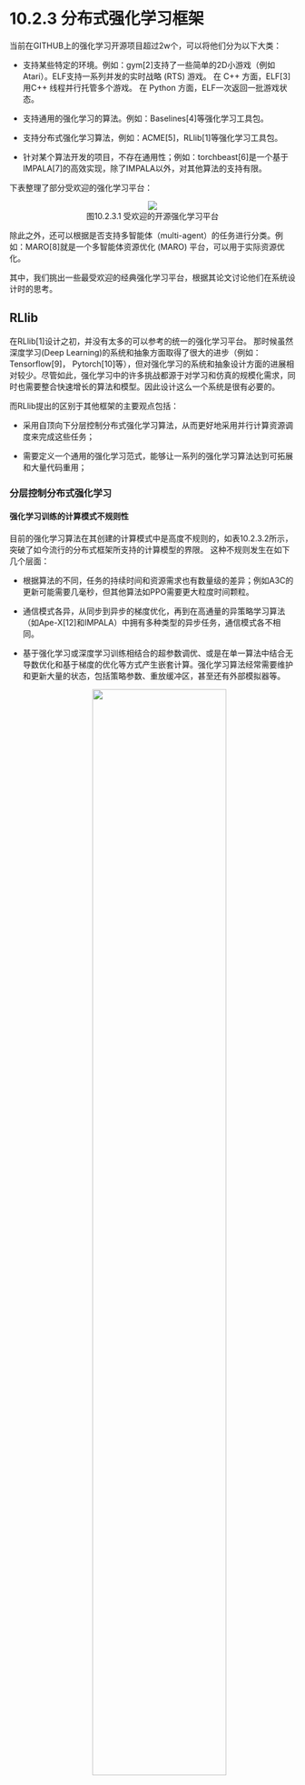 <!--Copyright © Microsoft Corporation. All rights reserved.
  适用于[License](https://github.com/microsoft/AI-System/blob/main/LICENSE)版权许可-->

  # 10.2.3 分布式强化学习框架

当前在GITHUB上的强化学习开源项目超过2w个，可以将他们分为以下大类：
- 支持某些特定的环境。例如：gym[2]支持了一些简单的2D小游戏（例如Atari）。ELF支持一系列并发的实时战略 (RTS) 游戏。 在 C++ 方面，ELF[3]用C++ 线程并行托管多个游戏。 在 Python 方面，ELF一次返回一批游戏状态。

- 支持通用的强化学习的算法。例如：Baselines[4]等强化学习工具包。

- 支持分布式强化学习算法，例如：ACME[5]，RLlib[1]等强化学习工具包。

- 针对某个算法开发的项目，不存在通用性；例如：torchbeast[6]是一个基于IMPALA[7]的高效实现，除了IMPALA以外，对其他算法的支持有限。

下表整理了部分受欢迎的强化学习平台：

  <div align="center">
  <img src="./img/various_rl_lib.png" ch="500" />
  </div>
  <center>图10.2.3.1 受欢迎的开源强化学习平台 </center>

除此之外，还可以根据是否支持多智能体（multi-agent）的任务进行分类。例如：MARO[8]就是一个多智能体资源优化 (MARO) 平台，可以用于实际资源优化。

其中，我们挑出一些最受欢迎的经典强化学习平台，根据其论文讨论他们在系统设计时的思考。

 ## RLlib

在RLlib[1]设计之初，并没有太多的可以参考的统一的强化学习平台。
那时候虽然深度学习(Deep Learning)的系统和抽象方面取得了很大的进步（例如：Tensorflow[9]， Pytorch[10]等），但对强化学习的系统和抽象设计方面的进展相对较少。尽管如此，强化学习中的许多挑战都源于对学习和仿真的规模化需求，同时也需要整合快速增长的算法和模型。因此设计这么一个系统是很有必要的。

而RLlib提出的区别于其他框架的主要观点包括：

- 采用自顶向下分层控制分布式强化学习算法，从而更好地采用并行计算资源调度来完成这些任务；

- 需要定义一个通用的强化学习范式，能够让一系列的强化学习算法达到可拓展和大量代码重用；

 ### 分层控制分布式强化学习

#### 强化学习训练的计算模式不规则性

目前的强化学习算法在其创建的计算模式中是高度不规则的，如表10.2.3.2所示，突破了如今流行的分布式框架所支持的计算模型的界限。
这种不规则发生在如下几个层面：

- 根据算法的不同，任务的持续时间和资源需求也有数量级的差异；例如A3C的更新可能需要几毫秒，但其他算法如PPO需要更大粒度时间颗粒。

- 通信模式各异，从同步到异步的梯度优化，再到在高通量的异策略学习算法（如Ape-X[12]和IMPALA）中拥有多种类型的异步任务，通信模式各不相同。

- 基于强化学习或深度学习训练相结合的超参数调优、或是在单一算法中结合无导数优化和基于梯度的优化等方式产生嵌套计算。强化学习算法经常需要维护和更新大量的状态，包括策略参数、重放缓冲区，甚至还有外部模拟器等。

  <div align="center">
  <img src="./img/rllib_paper_1.png" ch="500" width="70%"/>
  </div>
  <center>图10.2.3.2 不同强化学习算法，计算需求量跨度大  </center>

#### 当前的现状和解决方案

因此，开发人员只能使用大杂烩的框架来实现他们的算法，包括参数服务器(Parameter Server)、类MPI框架中的集体通信基元、任务队列等。
对于更复杂的算法，常见的做法是构建自定义的分布式系统，在这个系统中，进程之间独立计算和协调，没有中央控制。虽然这种方法可以实现较高的性能，但开发和评估的成本很大，不仅因为需要实现和调试分布式程序，而且因为这些算法的组成进一步使其实现复杂化。此外，今天的计算框架（如Spark[11]、MPI）通常是假设有规律的计算模式，当子任务的持续时间、资源需求或嵌套不同时，这些计算框架会有性能损失。

因此，RLLib希望以一个单一的编程模型能够满足强化学习算法训练的所有要求，并且可以在不放弃结构化计算的情况下实现。

  <div align="center">
  <img src="./img/rllib_paper_2.png" ch="500" width="80%"/>
  </div>
  <center>图10.2.3.3 目前大多数强化学习算法都是以完全分布式的方式编写的 (a)。RLlib提出了一种分层控制模型 (c)，它扩展了 (b)，支持强化学习中的嵌套和超参数调优工作，简化和统一了用于实现的编程模型。 </center>

举例来说，对于每个分布式强化学习算法，RLlib写出一个等效的算法，表现出逻辑上集中的程序控制（图(b)）。也就是说，不用让独立执行进程（图(a) 中的A、B、C、D）相互协调（例如，通过RPC、共享内存、参数服务器或集体通信），而是一个单一的驱动程序（(b) 和(c) 中的D）可以将算法的子任务委托给其他进程并行执行。在这种工作模式中，工作进程A、B、C被动地保持状态（如策略或仿真器状态），但在被D调用之前不执行任何计算，为了支持嵌套计算，我们提出用分层委托控制模型（图(c)）来扩展集中控制模型，允许工作进程（如B、C）在执行任务时进一步将自己的工作（如仿真、梯度计算）委托给自己的子工作进程。

在这样一个逻辑上集中的分层控制模型的基础上搭建强化学习框架，有如下重要**优势**：

- 等效算法在实际应用中往往更容易实现，因为分布式控制逻辑完全封装在一个进程中，而不是多个进程同时执行。

- 将算法组件分离成不同的子程序（例如，做卷积运算、计算梯度与某些策略的目标函数的梯度），可以在不同的执行模式下实现代码的重用。有不同资源需求的子任务（CPU任务或者GPU任务）可以放在不同的机器上，从而能够降低计算成本。

- 在这个模型中编写的分布式算法可以相互之间无缝嵌套，满足了并行性封装原则。


举例来说明具体的编程模型上的差别：
  <div align="center">
  <img src="./img/rllib_paper_4.png" ch="500" width="80%"/>
  </div>
  <center>图10.2.3.4 </center>

如图10.2.3.4所示，将分布式超参数搜索与分布式计算的函数组合在一起，会涉及到复杂的嵌套并行计算模式。如果使用MPI (a)，作为底层来设计并行化写强化学习算法代码的时候，需要对每个算法的适配进行定制化代码修改。这限制了新的分布式强化学习算法的快速开发。使用分层控制 (b)，组件可以保持不变，并且可以作为远程任务简单地调用。
。尽管图10.2.3.4中的示例很简单，但例如HyperBand、PBT等需要长时间运行的、精细的超参数调整的算法越来越需要对培训进行细粒度的控制。

因此RLlib在基于任务的灵活编程模型（如Ray[13]）的基础上，通过分层控制和逻辑中控来构建强化学习算法库。 基于任务的系统允许在细粒度的基础上，在子进程上异步调度和执行子例程，并在进程之间检索或传递结果。

 ### 通用的强化学习范式

 由于强化学习算法之间的差距较大，在RLLib之前几乎没有一个统一强化学习接口的框架。因而大部分的代码可复用性差，导致强化学习开发和学习的成本较高。

RLlib将强化学习算法里的代理（agent）抽象成两大块：和算法相关的策略(policy)和与算法无关的策略优化器 （policy optimizer). 其中策略包括策略图（policy graph）和 策略模型（policy model）。策略图定义了如何算法里如何探索和利用，以及如何用采样得到的数据训练模型等，策略模型用来定于算法的模型的网络结构。这两块都支持用户的定制化。而策略优化器是与算法无关的部分。策略优化器负责分布式采样、参数更新和管理重放缓冲区等性能关键任务。

  <div align="center">
  <img src="./img/rllib_paper_5.png" ch="500" width="35%"/>
  </div>
  <center>图10.2.3.5 RLlib里统一的抽象接口 </center>

 将策略优化器如此抽象具有以下**优点**：
 通过将执行策略与策略优化函数定义分开，各种不同的优化器可以被替换进来，以利用不同的硬件和算法特性，却不需要改变算法的其余部分。策略图类封装了与深度学习框架的交互，使得用户可以避免将分布式系统代码与数值计算混合在一起，并使优化器的实现能够被在不同的深度学习框架中改进和重用。

  <div align="center">
  <img src="./img/rllib_paper_6.png" ch="500"/>
  </div>
 <center>图10.2.3.6 四种RLlib策略优化器步骤方法的伪代码。 每次调用优化函数时，都在本地策略图和远程评估程序副本阵列上运行。 图中用橙色高亮Ray的远程执行调用，用蓝色高亮Ray的其他调用。</center>

 如图10.2.3.6所示，通过利用集中控制，策略优化器简洁地抽象了强化学习算法优化中的多种选择：同步与异步，全局规约与参数服务器，以及使用GPU与CPU的选择。RLlib的策略优化器提供了与优化的参数服务器算法（图A-5(a)）和基于MPI的实现（评估测试章）相当的性能。这种优化器在逻辑中控模型中很容易被实现，因为每个策略优化器对它所属的分布式计算进程有完全的控制权。

### 评估强化学习系统

那么，当完成了强化学习系统设计以后，需要怎么评估呢？

 #### 算法的完备性

 如图，目前可以支持大部分的算法；

  <div align="center">
  <img src="./img/rllib_paper_7.png" ch="500" width="80%"/>
  </div>
 <center>图10.2.3.7 RLlib的策略优化器和评价器在逻辑中控模型中支持了常见的组件（评估、回放、梯度优化器），并利用Ray的分层任务模型支持其他分布式组件。</center>

 #### 性能的高效性

 1）采样效率

 策略评估是所有强化学习算法的重要组成部分。RLlib对从测评略评估器采样进程收集样本的可扩展性进行了基准测试。

  <div align="center">
  <img src="./img/rllib_paper_10.png" ch="500" width="80%"/>
  </div>
 <center>图10.2.3.10 策略评估的吞吐量从1到128核几乎呈线性扩展。</center>

 2）大规模测试

 RLlib使用Redis、OpenMPI和分布式TensorFlow评估了RLlib在ES、PPO和A3C三种算法上的性能，并与专门为这些算法构建的专用系统进行了比较。所有实验中都使用了相同的超参数。

  <div align="center">
  <img src="./img/rllib_paper_9.png" ch="500" width="75%"/>
  </div>
 <center>图10.2.3.9 在Humanoid-v1任务上达到6000的奖励所需的时间。RLlib实现的ES和PPO的性能优于已有实现。</center>

 3）多GPU训练

  事实上，不同的策略在不同条件下表现更好，这表明策略优化器是一个有用的抽象。
  <div align="center">
  <img src="./img/rllib_paper_8.png" ch="500" width="70%"/>
  </div>
 <center>图10.2.3.8 一个专门的多GPU策略优化器在数据可以完全装入GPU内存时，表现优于全局规约。</center>



总结一下：
RLlib是一个强化学习的开源框架，它利用细粒度的嵌套并行机制在各种强化学习任务中实现了最优性能。它既提供了标准强化学习算法的集合，又提供了可扩展的接口，以方便地编写新的强化学习算法。即便如此，RLlib中仍然存在一些设计不合理的地方，并且后续有许多工作针对RLlib进行了改进。

思考：
RLlib中哪些设计的地方不合理呢？


 ## 参考文献
 - [1] Liang E, Liaw R, Nishihara R, et al. RLlib: Abstractions for distributed reinforcement learning[C]//International Conference on Machine Learning. P  MLR, 2018: 3053-3062.
- [2] Brockman G, Cheung V, Pettersson L, et al. Openai gym[J]. arXiv preprint arXiv:1606.01540, 2016.
- [3] Tian Y, Gong Q, Shang W, et al. Elf: An extensive, lightweight and flexible research platform for real-time strategy games[J]. Advances in Neural Information Processing Systems, 2017, 30.
- [4] https://github.com/openai/baselines
- [5] Hoffman M, Shahriari B, Aslanides J, et al. Acme: A research framework for distributed reinforcement learning[J]. arXiv preprint arXiv:2006.00979, 2020.
- [6] Küttler H, Nardelli N, Lavril T, et al. Torchbeast: A pytorch platform for distributed rl[J]. arXiv preprint arXiv:1910.03552, 2019.
- [7] Espeholt L, Soyer H, Munos R, et al. Impala: Scalable distributed deep-rl with importance weighted actor-learner architectures[C]//International Conference on Machine Learning. PMLR, 2018: 1407-1416.
- [8] https://github.com/microsoft/maro
- [9] Abadi M, Barham P, Chen J, et al. {TensorFlow}: A System for {Large-Scale} Machine Learning[C]//12th USENIX symposium on operating systems design and implementation (OSDI 16). 2016: 265-283.
- [10] Paszke A, Gross S, Massa F, et al. Pytorch: An imperative style, high-performance deep learning library[J]. Advances in neural information processing systems, 2019, 32.
- [11] https://github.com/apache/spark
- [12] Horgan D, Quan J, Budden D, et al. Distributed prioritized experience replay[J]. arXiv preprint arXiv:1803.00933, 2018.
- [13] Moritz P, Nishihara R, Wang S, et al. Ray: A distributed framework for emerging {AI} applications[C]//13th USENIX Symposium on Operating Systems Design and Implementation (OSDI 18). 2018: 561-577.